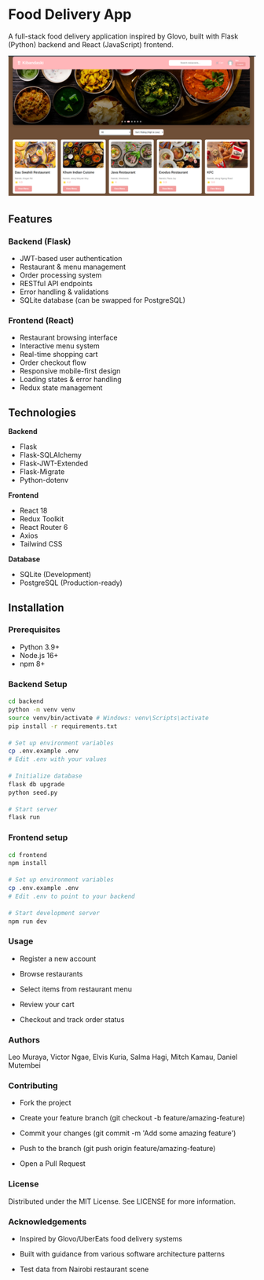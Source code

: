 # Food Delivery App

A full-stack food delivery application inspired by Glovo, built with Flask (Python) backend and React (JavaScript) frontend.

![App Screenshot](./globo/src/images/Screenshot%20from%202025-04-16%2002-29-23.png) 

## Features

### Backend (Flask)
- JWT-based user authentication
- Restaurant & menu management
- Order processing system
- RESTful API endpoints
- Error handling & validations
- SQLite database (can be swapped for PostgreSQL)

### Frontend (React)
- Restaurant browsing interface
- Interactive menu system
- Real-time shopping cart
- Order checkout flow
- Responsive mobile-first design
- Loading states & error handling
- Redux state management

## Technologies

**Backend**
- Flask
- Flask-SQLAlchemy
- Flask-JWT-Extended
- Flask-Migrate
- Python-dotenv

**Frontend**
- React 18
- Redux Toolkit
- React Router 6
- Axios
- Tailwind CSS

**Database**
- SQLite (Development)
- PostgreSQL (Production-ready)

## Installation

### Prerequisites
- Python 3.9+
- Node.js 16+
- npm 8+

### Backend Setup

```bash
cd backend
python -m venv venv
source venv/bin/activate # Windows: venv\Scripts\activate
pip install -r requirements.txt

# Set up environment variables
cp .env.example .env
# Edit .env with your values

# Initialize database
flask db upgrade
python seed.py

# Start server
flask run
```

### Frontend setup

```bash
cd frontend
npm install

# Set up environment variables
cp .env.example .env
# Edit .env to point to your backend

# Start development server
npm run dev
```

### Usage

- Register a new account

- Browse restaurants

- Select items from restaurant menu

- Review your cart

- Checkout and track order status

### Authors

Leo Muraya, Victor Ngae, Elvis Kuria, Salma Hagi, Mitch Kamau, Daniel Mutembei

### Contributing
- Fork the project

- Create your feature branch (git checkout -b feature/amazing-feature)

- Commit your changes (git commit -m 'Add some amazing feature')

- Push to the branch (git push origin feature/amazing-feature)

- Open a Pull Request

### License

Distributed under the MIT License. See LICENSE for more information.

### Acknowledgements

- Inspired by Glovo/UberEats food delivery systems

- Built with guidance from various software architecture patterns

- Test data from Nairobi restaurant scene
